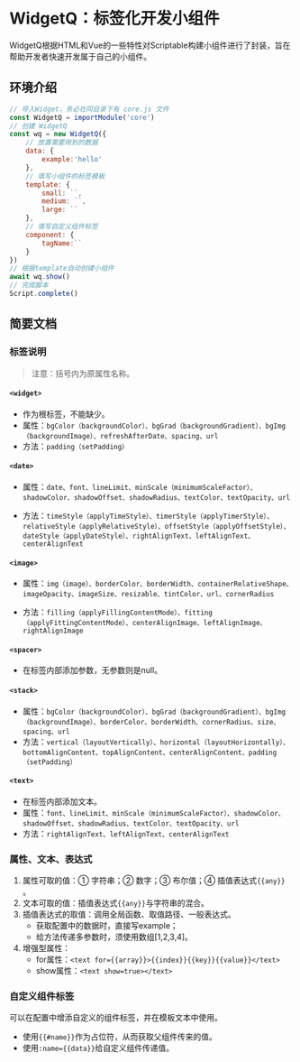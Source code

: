  # WidgetQ：标签化开发小组件

WidgetQ根据HTML和Vue的一些特性对Scriptable构建小组件进行了封装，旨在帮助开发者快速开发属于自己的小组件。

## 环境介绍

```javascript
// 导入Widget，务必在同目录下有 core.js 文件
const WidgetQ = importModule('core')
// 创建 WidgetQ
const wq = new WidgetQ({
    // 放置需要用到的数据
    data: {
        example:'hello'
    },
    // 填写小组件的标签模板
    template: {
        small: ``,
        medium: ``,
        large: ``
    },
    // 填写自定义组件标签
    component: {
        tagName:``
    }
})
// 根据template自动创建小组件
await wq.show()
// 完成脚本
Script.complete()
```

## 简要文档

### 标签说明

> 注意：括号内为原属性名称。

#### `<widget>` 

- 作为根标签，不能缺少。
- 属性：`bgColor（backgroundColor）、bgGrad（backgroundGradient）、bgImg（backgroundImage）、refreshAfterDate、spacing、url`
- 方法：`padding（setPadding）`


#### `<date>` 

- 属性：`date、font、lineLimit、minScale（minimumScaleFactor）、shadowColor、shadowOffset、shadowRadius、textColor、textOpacity、url`

- 方法：`timeStyle（applyTimeStyle）、timerStyle（applyTimerStyle）、relativeStyle（applyRelativeStyle）、offsetStyle（applyOffsetStyle）、dateStyle（applyDateStyle）、rightAlignText、leftAlignText、centerAlignText`


#### `<image>` 

- 属性：`img（image）、borderColor、borderWidth、containerRelativeShape、imageOpacity、imageSize、resizable、tintColor、url、cornerRadius`

- 方法：`filling（applyFillingContentMode）、fitting（applyFittingContentMode）、centerAlignImage、leftAlignImage、rightAlignImage`

#### `<spacer>` 

- 在标签内部添加参数，无参数则是null。

#### `<stack>` 

- 属性：`bgColor（backgroundColor）、bgGrad（backgroundGradient）、bgImg（backgroundImage）、borderColor、borderWidth、cornerRadius、size、spacing、url`
- 方法：`vertical（layoutVertically）、horizontal（layoutHorizontally）、bottomAlignContent、topAlignContent、centerAlignContent、padding（setPadding）`

#### `<text>` 

- 在标签内部添加文本。
- 属性：`font、lineLimit、minScale（minimumScaleFactor）、shadowColor、shadowOffset、shadowRadius、textColor、textOpacity、url`
- 方法：`rightAlignText、leftAlignText、centerAlignText`

### 属性、文本、表达式

1. 属性可取的值：① 字符串；② 数字；③ 布尔值；④ 插值表达式`{{any}}` 。
2. 文本可取的值：插值表达式`{{any}}`与字符串的混合。
3. 插值表达式的取值：调用全局函数、取值路径、一般表达式。
   - 获取配置中的数据时，直接写example；
   - 给方法传递多参数时，须使用数组[1,2,3,4]。
4. 增强型属性：
   - for属性：`<text for={{array}}>{{index}}{{key}}{{value}}</text>`
   - show属性：`<text show=true></text>`

### 自定义组件标签

可以在配置中增添自定义的组件标签，并在模板文本中使用。

- 使用`{{#name}}`作为占位符，从而获取父组件传来的值。
- 使用`:name={{data}}`给自定义组件传递值。